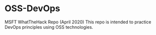 # OSS-DevOps
MSFT WhatTheHack Repo (April 2020) This repo is intended to practice DevOps principles using OSS technologies.
